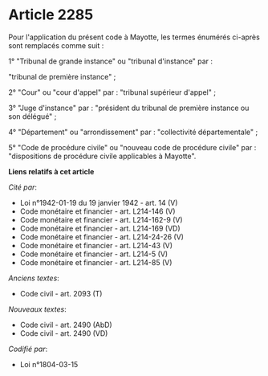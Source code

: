 # Article 2285

Pour l'application du présent code à Mayotte, les termes énumérés ci-après sont remplacés comme suit :

1° "Tribunal de grande instance" ou "tribunal d'instance" par :

"tribunal de première instance" ;

2° "Cour" ou "cour d'appel" par : "tribunal supérieur d'appel" ;

3° "Juge d'instance" par : "président du tribunal de première instance ou son délégué" ;

4° "Département" ou "arrondissement" par : "collectivité départementale" ;

5° "Code de procédure civile" ou "nouveau code de procédure civile" par : "dispositions de procédure civile applicables à
Mayotte".

**Liens relatifs à cet article**

_Cité par_:

  - Loi n°1942-01-19 du 19 janvier 1942 - art. 14 (V)
  - Code monétaire et financier - art. L214-146 (V)
  - Code monétaire et financier - art. L214-162-9 (V)
  - Code monétaire et financier - art. L214-169 (VD)
  - Code monétaire et financier - art. L214-24-26 (V)
  - Code monétaire et financier - art. L214-43 (V)
  - Code monétaire et financier - art. L214-5 (V)
  - Code monétaire et financier - art. L214-85 (V)

_Anciens textes_:

  - Code civil - art. 2093 (T)

_Nouveaux textes_:

  - Code civil - art. 2490 (AbD)
  - Code civil - art. 2490 (VD)

_Codifié par_:

  - Loi n°1804-03-15
